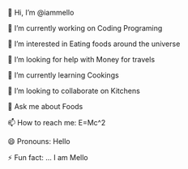 👋 Hi, I’m @iammello

🔭 I’m currently working on Coding Programing

👀 I’m interested in Eating foods around the universe

🤔 I’m looking for help with Money for travels

🌱 I’m currently learning Cookings

💞️ I’m looking to collaborate on Kitchens

💬 Ask me about Foods

📫 How to reach me: E=Mc^2

😄 Pronouns: Hello

⚡ Fun fact: ... I am Mello

